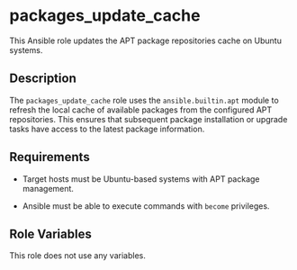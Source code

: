 # packages_update_cache

This Ansible role updates the APT package repositories cache on Ubuntu systems.

## Description

The `packages_update_cache` role uses the `ansible.builtin.apt` module to refresh the local cache of available packages from the configured APT repositories. This ensures that subsequent package installation or upgrade tasks have access to the latest package information.

## Requirements

- Target hosts must be Ubuntu-based systems with APT package management.

- Ansible must be able to execute commands with `become` privileges.

## Role Variables

This role does not use any variables.
